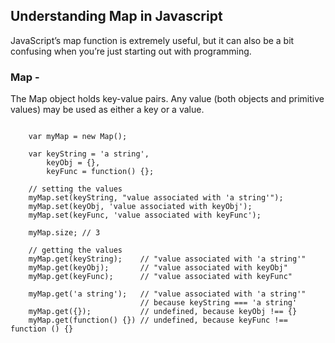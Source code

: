 ## Understanding Map in Javascript 


JavaScript’s map function is extremely useful, but it can also be a bit confusing when you’re just starting out with programming.


### Map - 

The Map object holds key-value pairs. Any value (both objects and primitive values) may be used as either a key or a value.

```

    var myMap = new Map();

    var keyString = 'a string',
        keyObj = {},
        keyFunc = function() {};

    // setting the values
    myMap.set(keyString, "value associated with 'a string'");
    myMap.set(keyObj, 'value associated with keyObj');
    myMap.set(keyFunc, 'value associated with keyFunc');

    myMap.size; // 3

    // getting the values
    myMap.get(keyString);    // "value associated with 'a string'"
    myMap.get(keyObj);       // "value associated with keyObj"
    myMap.get(keyFunc);      // "value associated with keyFunc"

    myMap.get('a string');   // "value associated with 'a string'"
                             // because keyString === 'a string'
    myMap.get({});           // undefined, because keyObj !== {}
    myMap.get(function() {}) // undefined, because keyFunc !== function () {}
